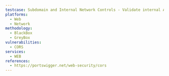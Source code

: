 ```yaml
---
testcase: Subdomain and Internal Network Controls - Validate internal APIs and admin endpoints to make sure CORS does not undesirably allow origin; *, which could be exploited from public internet sources on employee browsers. Web (HTTP/HTTPS) service
platforms: 
  - Web
  - Network
methodology: 
  - BlackBox
  - GreyBox
vulnerabilities:
  - CORS
services:
  - WEB
references:
  - https://portswigger.net/web-security/cors
---
```

